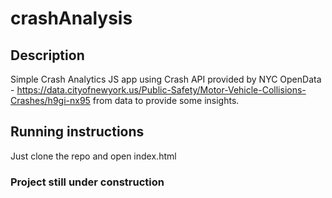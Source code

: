 # crashAnalysis

## Description
Simple Crash Analytics JS app using Crash API provided by NYC OpenData - https://data.cityofnewyork.us/Public-Safety/Motor-Vehicle-Collisions-Crashes/h9gi-nx95 from  data to provide some insights.

## Running instructions
Just clone the repo and open index.html

### Project still under construction
